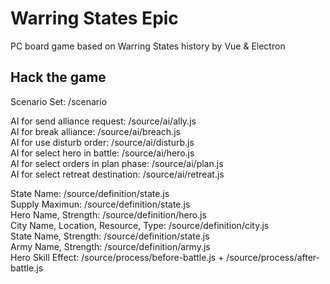 # Warring States Epic
PC board game based on Warring States history by Vue & Electron

Hack the game
--
Scenario Set: /scenario   

AI for send alliance request: /source/ai/ally.js  
AI for break alliance: /source/ai/breach.js  
AI for use disturb order: /source/ai/disturb.js  
AI for select hero in battle: /source/ai/hero.js  
AI for select orders in plan phase: /source/ai/plan.js  
AI for select retreat destination: /source/ai/retreat.js  

State Name: /source/definition/state.js  
Supply Maximun: /source/definition/state.js  
Hero Name, Strength: /source/definition/hero.js  
City Name, Location, Resource, Type: /source/definition/city.js  
State Name, Strength: /source/definition/state.js  
Army Name, Strength: /source/definition/army.js  
Hero Skill Effect: /source/process/before-battle.js + /source/process/after-battle.js  